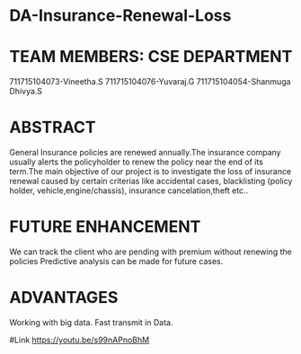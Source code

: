 # DA-Insurance-Renewal-Loss

# TEAM MEMBERS: CSE DEPARTMENT

711715104073-Vineetha.S
711715104076-Yuvaraj.G
711715104054-Shanmuga Dhivya.S

# ABSTRACT

General Insurance policies are renewed annually.The insurance company usually alerts the policyholder to renew the policy near the end of its term.The main objective of our  project is to investigate the loss of insurance renewal caused by certain criterias like accidental cases, blacklisting (policy holder, vehicle,engine/chassis), insurance cancelation,theft etc..

# FUTURE ENHANCEMENT
We can track the client who are pending with premium without renewing the policies
Predictive analysis can be made for future cases.

# ADVANTAGES
Working with big data.
Fast transmit in Data.

#Link
https://youtu.be/s99nAPnoBhM
